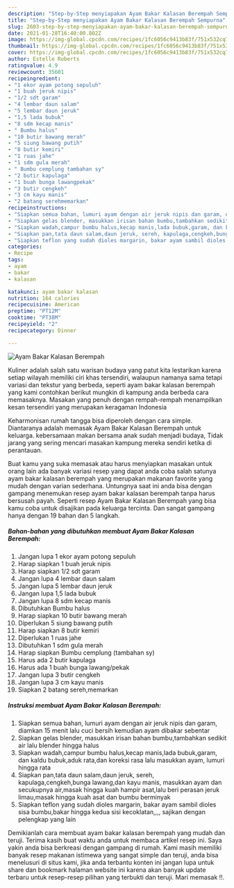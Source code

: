 ```yaml
---
description: "Step-by-Step menyiapakan Ayam Bakar Kalasan Berempah Sempurna"
title: "Step-by-Step menyiapakan Ayam Bakar Kalasan Berempah Sempurna"
slug: 2603-step-by-step-menyiapakan-ayam-bakar-kalasan-berempah-sempurna
date: 2021-01-28T16:40:00.802Z
image: https://img-global.cpcdn.com/recipes/1fc6056c9413b83f/751x532cq70/ayam-bakar-kalasan-berempah-foto-resep-utama.jpg
thumbnail: https://img-global.cpcdn.com/recipes/1fc6056c9413b83f/751x532cq70/ayam-bakar-kalasan-berempah-foto-resep-utama.jpg
cover: https://img-global.cpcdn.com/recipes/1fc6056c9413b83f/751x532cq70/ayam-bakar-kalasan-berempah-foto-resep-utama.jpg
author: Estelle Roberts
ratingvalue: 4.9
reviewcount: 35601
recipeingredient:
- "1 ekor ayam potong sepuluh"
- "1 buah jeruk nipis"
- "1/2 sdt garam"
- "4 lembar daun salam"
- "5 lembar daun jeruk"
- "1,5 lada bubuk"
- "8 sdm kecap manis"
- " Bumbu halus"
- "10 butir bawang merah"
- "5 siung bawang putih"
- "8 butir kemiri"
- "1 ruas jahe"
- "1 sdm gula merah"
- " Bumbu cemplung tambahan sy"
- "2 butir kapulaga"
- "1 buah bunga lawangpekak"
- "3 butir cengkeh"
- "3 cm kayu manis"
- "2 batang serehmemarkan"
recipeinstructions:
- "Siapkan semua bahan, lumuri ayam dengan air jeruk nipis dan garam, diamkan 15 menit lalu cuci bersih kemudian ayam dibakar sebentar"
- "Siapkan gelas blender, masukkan irisan bahan bumbu,tambahkan sedikit air lalu blender hingga halus"
- "Siapkan wadah,campur bumbu halus,kecap manis,lada bubuk,garam, dan kaldu bubuk,aduk rata,dan koreksi rasa lalu masukkan ayam, lumuri hingga rata"
- "Siapkan pan,tata daun salam,daun jeruk, sereh, kapulaga,cengkeh,bunga lawang,dan kayu manis, masukkan ayam dan secukupnya air,masak hingga kuah hampir asat,lalu beri perasan jeruk limau,masak hingga kuah asat dan bumbu berminyak"
- "Siapkan teflon yang sudah dioles margarin, bakar ayam sambil dioles sisa bumbu,bakar hingga kedua sisi kecoklatan,,,, sajikan dengan pelengkap yang lain"
categories:
- Recipe
tags:
- ayam
- bakar
- kalasan

katakunci: ayam bakar kalasan 
nutrition: 164 calories
recipecuisine: American
preptime: "PT12M"
cooktime: "PT38M"
recipeyield: "2"
recipecategory: Dinner

---
```



![Ayam Bakar Kalasan Berempah](https://img-global.cpcdn.com/recipes/1fc6056c9413b83f/751x532cq70/ayam-bakar-kalasan-berempah-foto-resep-utama.jpg)

Kuliner adalah salah satu warisan budaya yang patut kita lestarikan karena setiap wilayah memiliki ciri khas tersendiri, walaupun namanya sama tetapi variasi dan tekstur yang berbeda, seperti ayam bakar kalasan berempah yang kami contohkan berikut mungkin di kampung anda berbeda cara memasaknya. Masakan yang penuh dengan rempah-rempah menampilkan kesan tersendiri yang merupakan keragaman Indonesia



Keharmonisan rumah tangga bisa diperoleh dengan cara simple. Diantaranya adalah memasak Ayam Bakar Kalasan Berempah untuk keluarga. kebersamaan makan bersama anak sudah menjadi budaya, Tidak jarang yang sering mencari masakan kampung mereka sendiri ketika di perantauan.

Buat kamu yang suka memasak atau harus menyiapkan masakan untuk orang lain ada banyak variasi resep yang dapat anda coba salah satunya ayam bakar kalasan berempah yang merupakan makanan favorite yang mudah dengan varian sederhana. Untungnya saat ini anda bisa dengan gampang menemukan resep ayam bakar kalasan berempah tanpa harus bersusah payah.
Seperti resep Ayam Bakar Kalasan Berempah yang bisa kamu coba untuk disajikan pada keluarga tercinta. Dan sangat gampang hanya dengan 19 bahan dan 5 langkah.


<!--inarticleads1-->

##### Bahan-bahan yang dibutuhkan membuat Ayam Bakar Kalasan Berempah:

1. Jangan lupa 1 ekor ayam potong sepuluh
1. Harap siapkan 1 buah jeruk nipis
1. Harap siapkan 1/2 sdt garam
1. Jangan lupa 4 lembar daun salam
1. Jangan lupa 5 lembar daun jeruk
1. Jangan lupa 1,5 lada bubuk
1. Jangan lupa 8 sdm kecap manis
1. Dibutuhkan  Bumbu halus
1. Harap siapkan 10 butir bawang merah
1. Diperlukan 5 siung bawang putih
1. Harap siapkan 8 butir kemiri
1. Diperlukan 1 ruas jahe
1. Dibutuhkan 1 sdm gula merah
1. Harap siapkan  Bumbu cemplung (tambahan sy)
1. Harus ada 2 butir kapulaga
1. Harus ada 1 buah bunga lawang/pekak
1. Jangan lupa 3 butir cengkeh
1. Jangan lupa 3 cm kayu manis
1. Siapkan 2 batang sereh,memarkan




<!--inarticleads2-->

##### Instruksi membuat  Ayam Bakar Kalasan Berempah:

1. Siapkan semua bahan, lumuri ayam dengan air jeruk nipis dan garam, diamkan 15 menit lalu cuci bersih kemudian ayam dibakar sebentar
1. Siapkan gelas blender, masukkan irisan bahan bumbu,tambahkan sedikit air lalu blender hingga halus
1. Siapkan wadah,campur bumbu halus,kecap manis,lada bubuk,garam, dan kaldu bubuk,aduk rata,dan koreksi rasa lalu masukkan ayam, lumuri hingga rata
1. Siapkan pan,tata daun salam,daun jeruk, sereh, kapulaga,cengkeh,bunga lawang,dan kayu manis, masukkan ayam dan secukupnya air,masak hingga kuah hampir asat,lalu beri perasan jeruk limau,masak hingga kuah asat dan bumbu berminyak
1. Siapkan teflon yang sudah dioles margarin, bakar ayam sambil dioles sisa bumbu,bakar hingga kedua sisi kecoklatan,,,, sajikan dengan pelengkap yang lain




Demikianlah cara membuat ayam bakar kalasan berempah yang mudah dan teruji. Terima kasih buat waktu anda untuk membaca artikel resep ini. Saya yakin anda bisa berkreasi dengan gampang di rumah. Kami masih memiliki banyak resep makanan istimewa yang sangat simple dan teruji, anda bisa menelusuri di situs kami, jika anda terbantu konten ini jangan lupa untuk share dan bookmark halaman website ini karena akan banyak update terbaru untuk resep-resep pilihan yang terbukti dan teruji. Mari memasak !!. 
